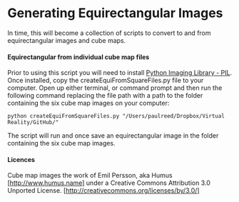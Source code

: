 # Generating Equirectangular Images

In time, this will become a collection of scripts to convert to and from equirectangular images and cube maps.

#### Equirectangular from individual cube map files

Prior to using this script you will need to install [Python Imaging Library - PIL](http://www.pythonware.com/products/pil/). Once installed, copy the createEquiFromSquareFiles.py file to your computer. Open up either terminal, or command prompt and then run the following command replacing the file path with a path to the folder containing the six cube map images on your computer:

    python createEquiFromSquareFiles.py "/Users/paulreed/Dropbox/Virtual Reality/GitHub/"
    
The script will run and once save an equirectangular image in the folder containing the six cube map images.

#### Licences
Cube map images the work of Emil Persson, aka Humus [http://www.humus.name] under a Creative Commons Attribution 3.0 Unported License. [http://creativecommons.org/licenses/by/3.0/]
